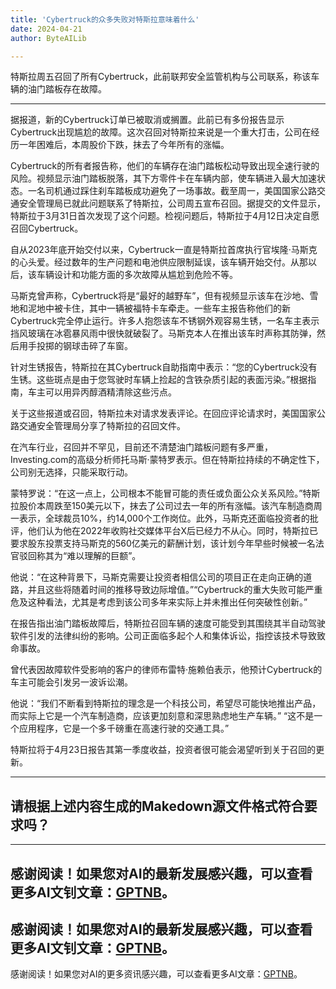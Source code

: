 ```yaml
---
title: 'Cybertruck的众多失败对特斯拉意味着什么'
date: 2024-04-21
author: ByteAILib

---
```


特斯拉周五召回了所有Cybertruck，此前联邦安全监管机构与公司联系，称该车辆的油门踏板存在故障。

---
据报道，新的Cybertruck订单已被取消或搁置。此前已有多份报告显示Cybertruck出现尴尬的故障。这次召回对特斯拉来说是一个重大打击，公司在经历一年困难后，本周股价下跌，抹去了今年所有的涨幅。 

Cybertruck的所有者报告称，他们的车辆存在油门踏板松动导致出现全速行驶的风险。视频显示油门踏板脱落，其下方零件卡在车辆内部，使车辆进入最大加速状态。一名司机通过踩住刹车踏板成功避免了一场事故。截至周一，美国国家公路交通安全管理局已就此问题联系了特斯拉，公司周五宣布召回。据提交的文件显示，特斯拉于3月31日首次发现了这个问题。检视问题后，特斯拉于4月12日决定自愿召回Cybertruck。

自从2023年底开始交付以来，Cybertruck一直是特斯拉首席执行官埃隆·马斯克的心头爱。经过数年的生产问题和电池供应限制延误，该车辆开始交付。从那以后，该车辆设计和功能方面的多次故障从尴尬到危险不等。

马斯克曾声称，Cybertruck将是“最好的越野车”，但有视频显示该车在沙地、雪地和泥地中被卡住，其中一辆被福特卡车牵走。一些车主报告称他们的新Cybertruck完全停止运行。许多人抱怨该车不锈钢外观容易生锈，一名车主表示挡风玻璃在冰雹暴风雨中很快就破裂了。马斯克本人在推出该车时声称其防弹，然后用手投掷的钢球击碎了车窗。

针对生锈报告，特斯拉在其Cybertruck自助指南中表示：“您的Cybertruck没有生锈。这些斑点是由于您驾驶时车辆上捡起的含铁杂质引起的表面污染。”根据指南，车主可以用异丙醇酒精清除这些污点。

关于这些报道或召回，特斯拉未对请求发表评论。在回应评论请求时，美国国家公路交通安全管理局分享了特斯拉的召回文件。

在汽车行业，召回并不罕见，目前还不清楚油门踏板问题有多严重，Investing.com的高级分析师托马斯·蒙特罗表示。但在特斯拉持续的不确定性下，公司别无选择，只能采取行动。

蒙特罗说：“在这一点上，公司根本不能冒可能的责任或负面公众关系风险。”特斯拉股价本周跌至150美元以下，抹去了公司过去一年的所有涨幅。该汽车制造商周一表示，全球裁员10%，约14,000个工作岗位。此外，马斯克还面临投资者的批评，他们认为他在2022年收购社交媒体平台X后已经力不从心。同时，特斯拉已要求股东投票支持马斯克的560亿美元的薪酬计划，该计划今年早些时候被一名法官驳回称其为“难以理解的巨额”。

他说：“在这种背景下，马斯克需要让投资者相信公司的项目正在走向正确的道路，并且这些将随着时间的推移导致边际增值。”“Cybertruck的重大失败可能严重危及这种看法，尤其是考虑到该公司多年来实际上并未推出任何突破性创新。” 

在报告指出油门踏板故障后，特斯拉召回车辆的速度可能受到其围绕其半自动驾驶软件引发的法律纠纷的影响。公司正面临多起个人和集体诉讼，指控该技术导致致命事故。

曾代表因故障软件受影响的客户的律师布雷特·施赖伯表示，他预计Cybertruck的车主可能会引发另一波诉讼潮。

他说：“我们不断看到特斯拉的理念是一个科技公司，希望尽可能快地推出产品，而实际上它是一个汽车制造商，应该更加刻意和深思熟虑地生产车辆。” “这不是一个应用程序，它是一个多千磅重在高速行驶的交通工具。”

特斯拉将于4月23日报告其第一季度收益，投资者很可能会渴望听到关于召回的更新。

---

请根据上述内容生成的Makedown源文件格式符合要求吗？
---

---
感谢阅读！如果您对AI的最新发展感兴趣，可以查看更多AI文钊文章：[GPTNB](https://gptnb.com)。
---
感谢阅读！如果您对AI的最新发展感兴趣，可以查看更多AI文钊文章：[GPTNB](https://gptnb.com)。
---
感谢阅读！如果您对AI的更多资讯感兴趣，可以查看更多AI文章：[GPTNB](https://gptnb.com)。